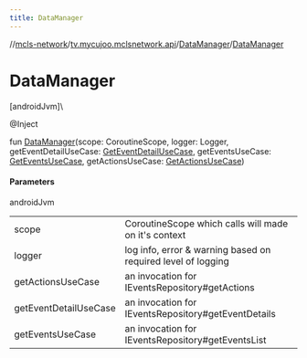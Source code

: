 ```yaml
---
title: DataManager
---
```

//[mcls-network](../../../index.html)/[tv.mycujoo.mclsnetwork.api](../index.html)/[DataManager](index.html)/[DataManager](-data-manager.html)



# DataManager



[androidJvm]\




@Inject



fun [DataManager](-data-manager.html)(scope: CoroutineScope, logger: Logger, getEventDetailUseCase: [GetEventDetailUseCase](../../tv.mycujoo.mclsnetwork.domain.usecase/-get-event-detail-use-case/index.html), getEventsUseCase: [GetEventsUseCase](../../tv.mycujoo.mclsnetwork.domain.usecase/-get-events-use-case/index.html), getActionsUseCase: [GetActionsUseCase](../../tv.mycujoo.mclsnetwork.domain.usecase/-get-actions-use-case/index.html))



#### Parameters


androidJvm

| | |
|---|---|
| scope | CoroutineScope which calls will made on it's context |
| logger | log info, error & warning based on required level of logging |
| getActionsUseCase | an invocation for IEventsRepository#getActions |
| getEventDetailUseCase | an invocation for IEventsRepository#getEventDetails |
| getEventsUseCase | an invocation for IEventsRepository#getEventsList |




